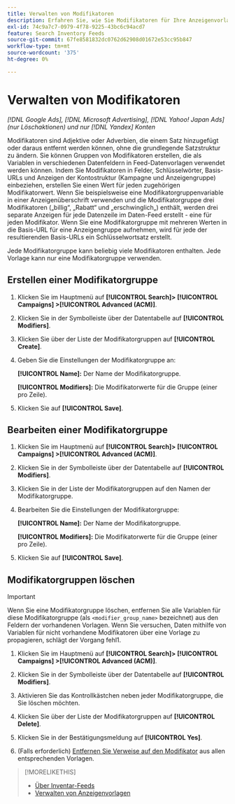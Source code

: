 ```yaml
---
title: Verwalten von Modifikatoren
description: Erfahren Sie, wie Sie Modifikatoren für Ihre Anzeigenvorlagen für Inventardaten-Feeds konfigurieren und verwalten.
exl-id: 74c9a7c7-0979-4f78-9225-43bc6c94acd7
feature: Search Inventory Feeds
source-git-commit: 67fe8581832dc0762d62908d01672e53cc95b847
workflow-type: tm+mt
source-wordcount: '375'
ht-degree: 0%

---
```


# Verwalten von Modifikatoren

*[!DNL Google Ads], [!DNL Microsoft Advertising], [!DNL Yahoo! Japan Ads] (nur Löschaktionen) und nur [!DNL Yandex] Konten*

Modifikatoren sind Adjektive oder Adverbien, die einem Satz hinzugefügt oder daraus entfernt werden können, ohne die grundlegende Satzstruktur zu ändern. Sie können Gruppen von Modifikatoren erstellen, die als Variablen in verschiedenen Datenfeldern in Feed-Datenvorlagen verwendet werden können. Indem Sie Modifikatoren in Felder, Schlüsselwörter, Basis-URLs und Anzeigen der Kontostruktur (Kampagne und Anzeigengruppe) einbeziehen, erstellen Sie einen Wert für jeden zugehörigen Modifikatorwert. Wenn Sie beispielsweise eine Modifikatorgruppenvariable in einer Anzeigenüberschrift verwenden und die Modifikatorgruppe drei Modifikatoren („billig“, „Rabatt“ und „erschwinglich„) enthält, werden drei separate Anzeigen für jede Datenzeile im Daten-Feed erstellt - eine für jeden Modifikator. Wenn Sie eine Modifikatorgruppe mit mehreren Werten in die Basis-URL für eine Anzeigengruppe aufnehmen, wird für jede der resultierenden Basis-URLs ein Schlüsselwortsatz erstellt.

Jede Modifikatorgruppe kann beliebig viele Modifikatoren enthalten. Jede Vorlage kann nur eine Modifikatorgruppe verwenden.

## Erstellen einer Modifikatorgruppe

1. Klicken Sie im Hauptmenü auf **[!UICONTROL Search]> [!UICONTROL Campaigns] >[!UICONTROL Advanced (ACM)]**.

1. Klicken Sie in der Symbolleiste über der Datentabelle auf **[!UICONTROL Modifiers]**.

1. Klicken Sie über der Liste der Modifikatorgruppen auf **[!UICONTROL Create]**.

1. Geben Sie die Einstellungen der Modifikatorgruppe an:

   **[!UICONTROL Name]:** Der Name der Modifikatorgruppe.

   **[!UICONTROL Modifiers]:** Die Modifikatorwerte für die Gruppe (einer pro Zeile).

1. Klicken Sie auf **[!UICONTROL Save]**.

## Bearbeiten einer Modifikatorgruppe

1. Klicken Sie im Hauptmenü auf **[!UICONTROL Search]> [!UICONTROL Campaigns] >[!UICONTROL Advanced (ACM)]**.

1. Klicken Sie in der Symbolleiste über der Datentabelle auf **[!UICONTROL Modifiers]**.

1. Klicken Sie in der Liste der Modifikatorgruppen auf den Namen der Modifikatorgruppe.

1. Bearbeiten Sie die Einstellungen der Modifikatorgruppe:

   **[!UICONTROL Name]:** Der Name der Modifikatorgruppe.

   **[!UICONTROL Modifiers]:** Die Modifikatorwerte für die Gruppe (einer pro Zeile).

1. Klicken Sie auf **[!UICONTROL Save]**.

## Modifikatorgruppen löschen

>[!IMPORTANT]
>
>Wenn Sie eine Modifikatorgruppe löschen, entfernen Sie alle Variablen für diese Modifikatorgruppe (als `<modifier_group_name>` bezeichnet) aus den Feldern der vorhandenen Vorlagen. Wenn Sie versuchen, Daten mithilfe von Variablen für nicht vorhandene Modifikatoren über eine Vorlage zu propagieren, schlägt der Vorgang fehl1.

1. Klicken Sie im Hauptmenü auf **[!UICONTROL Search]> [!UICONTROL Campaigns] >[!UICONTROL Advanced (ACM)]**.

1. Klicken Sie in der Symbolleiste über der Datentabelle auf **[!UICONTROL Modifiers]**.

1. Aktivieren Sie das Kontrollkästchen neben jeder Modifikatorgruppe, die Sie löschen möchten.

1. Klicken Sie über der Liste der Modifikatorgruppen auf **[!UICONTROL Delete]**.

1. Klicken Sie in der Bestätigungsmeldung auf **[!UICONTROL Yes]**.

1. (Falls erforderlich) [Entfernen Sie Verweise auf den Modifikator](/help/search-social-commerce/campaign-management/inventory-feeds/ad-templates/ad-template-manage.md) aus allen entsprechenden Vorlagen.

>[!MORELIKETHIS]
>
>* [Über Inventar-Feeds](/help/search-social-commerce/campaign-management/inventory-feeds/inventory-feeds-about.md)
>* [Verwalten von Anzeigenvorlagen](/help/search-social-commerce/campaign-management/inventory-feeds/ad-templates/ad-template-manage.md)
